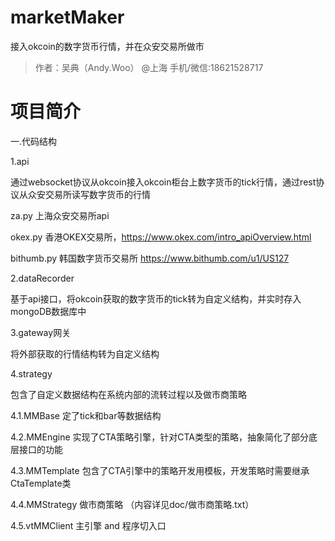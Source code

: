 # marketMaker
接入okcoin的数字货币行情，并在众安交易所做市

> 作者：吴典（Andy.Woo） @上海 手机/微信:18621528717
>



# 项目简介

一.代码结构

1.api

通过websocket协议从okcoin接入okcoin柜台上数字货币的tick行情，通过rest协议从众安交易所读写数字货币的行情

za.py 上海众安交易所api

okex.py 香港OKEX交易所，https://www.okex.com/intro_apiOverview.html

bithumb.py 韩国数字货币交易所  https://www.bithumb.com/u1/US127


2.dataRecorder

基于api接口，将okcoin获取的数字货币的tick转为自定义结构，并实时存入mongoDB数据库中

3.gateway网关

将外部获取的行情结构转为自定义结构

4.strategy

包含了自定义数据结构在系统内部的流转过程以及做市商策略

4.1.MMBase 定了tick和bar等数据结构

4.2.MMEngine 实现了CTA策略引擎，针对CTA类型的策略，抽象简化了部分底层接口的功能

4.3.MMTemplate 包含了CTA引擎中的策略开发用模板，开发策略时需要继承CtaTemplate类

4.4.MMStrategy 做市商策略 （内容详见doc/做市商策略.txt）

4.5.vtMMClient 主引擎 and 程序切入口


